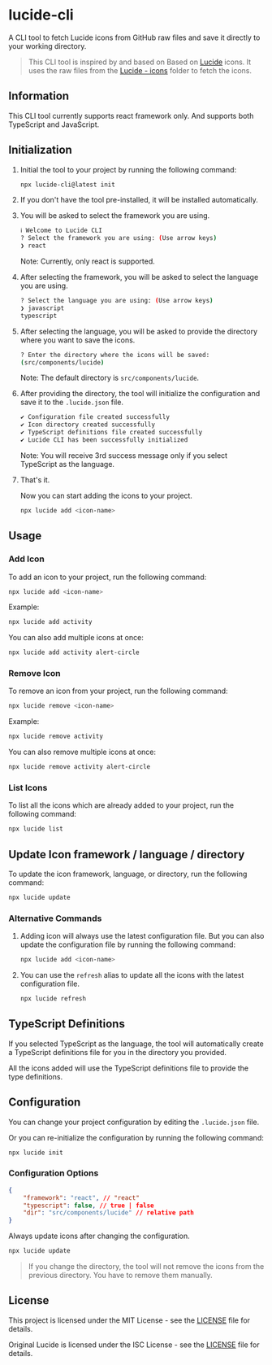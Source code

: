 # lucide-cli

A CLI tool to fetch Lucide icons from GitHub raw files and save it directly to your working directory.

> This CLI tool is inspired by and based on Based on [Lucide](https://github.com/lucide-icons/lucide) icons.
> It uses the raw files from the [Lucide - icons](https://github.com/lucide-icons/lucide/blob/main/icons/) folder to fetch the icons.

## Information

This CLI tool currently supports react framework only.
And supports both TypeScript and JavaScript.

## Initialization

1. Initial the tool to your project by running the following command:

    ```bash
    npx lucide-cli@latest init
    ```

2. If you don't have the tool pre-installed, it will be installed automatically.

3. You will be asked to select the framework you are using.

    ```bash
    ℹ Welcome to Lucide CLI
    ? Select the framework you are using: (Use arrow keys)
    ❯ react
    ```

    Note: Currently, only react is supported.

4. After selecting the framework, you will be asked to select the language you are using.

    ```bash
    ? Select the language you are using: (Use arrow keys)
    ❯ javascript
    typescript
    ```

5. After selecting the language, you will be asked to provide the directory where you want to save the icons.

    ```bash
    ? Enter the directory where the icons will be saved:
    (src/components/lucide)
    ```

    Note: The default directory is `src/components/lucide`.

6. After providing the directory, the tool will initialize the configuration and save it to the `.lucide.json` file.

    ```bash
    ✔ Configuration file created successfully
    ✔ Icon directory created successfully
    ✔ TypeScript definitions file created successfully
    ✔ Lucide CLI has been successfully initialized
    ```

    Note: You will receive 3rd success message only if you select TypeScript as the language.

7. That's it.

    Now you can start adding the icons to your project.

    ```bash
    npx lucide add <icon-name>
    ```

## Usage

### Add Icon

To add an icon to your project, run the following command:

```bash
npx lucide add <icon-name>
```

Example:

```bash
npx lucide add activity
```

You can also add multiple icons at once:

```bash
npx lucide add activity alert-circle
```

### Remove Icon

To remove an icon from your project, run the following command:

```bash
npx lucide remove <icon-name>
```

Example:

```bash
npx lucide remove activity
```

You can also remove multiple icons at once:

```bash
npx lucide remove activity alert-circle
```

### List Icons

To list all the icons which are already added to your project, run the following command:

```bash
npx lucide list
```

## Update Icon framework / language / directory

To update the icon framework, language, or directory, run the following command:

```bash
npx lucide update
```

### Alternative Commands

1. Adding icon will always use the latest configuration file. But you can also update the configuration file by running the following command:

    ```bash
    npx lucide add <icon-name>
    ```

2. You can use the `refresh` alias to update all the icons with the latest configuration file.

    ```bash
    npx lucide refresh
    ```

## TypeScript Definitions

If you selected TypeScript as the language, the tool will automatically create a TypeScript definitions file for you in the directory you provided.

All the icons added will use the TypeScript definitions file to provide the type definitions.

## Configuration

You can change your project configuration by editing the `.lucide.json` file.

Or you can re-initialize the configuration by running the following command:

```bash
npx lucide init
```

### Configuration Options

```json
{
	"framework": "react", // "react"
	"typescript": false, // true | false
	"dir": "src/components/lucide" // relative path
}
```

Always update icons after changing the configuration.

```bash
npx lucide update
```

> If you change the directory, the tool will not remove the icons from the previous directory. You have to remove them manually.

## License

This project is licensed under the MIT License - see the [LICENSE](LICENSE) file for details.

Original Lucide is licensed under the ISC License - see the [LICENSE](https://github.com/lucide-icons/lucide/blob/main/LICENSE) file for details.
